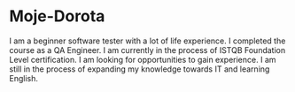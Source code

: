 # Moje-Dorota
I am a beginner software tester with a lot of life experience. I completed the course as a QA Engineer. I am currently in the process of ISTQB Foundation Level certification. I am looking for opportunities to gain experience. I am still in the process of expanding my knowledge towards IT and learning English.
